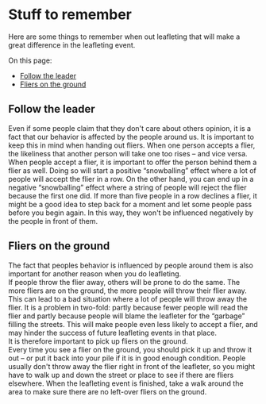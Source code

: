 # Stuff to remember

Here are some things to remember when out leafleting that will make a great
difference in the leafleting event.    

On this page:

- [Follow the leader](#follow-the-leader)
- [Fliers on the ground](#fliers-on-the-ground)

## <a name="follow-the-leader"></a>Follow the leader

Even if some people claim that they don't care about others opinion, it is a
fact that our behavior is affected by the people around us. It is important to
keep this in mind when handing out fliers. When one person accepts a flier, the
likeliness that another person will take one too rises – and vice versa.    
When people accept a flier, it is important to offer the person behind them a
flier as well. Doing so will start a positive “snowballing” effect where a lot
of people will accept the flier in a row. On the other hand, you can end up in a
negative “snowballing” effect where a string of people will reject the flier
because the first one did. If more than five people in a row declines a flier,
it might be a good idea to step back for a moment and let some people pass
before you begin again. In this way, they won't be influenced negatively by the
people in front of them.

## <a name="fliers-on-the-ground"></a>Fliers on the ground

The fact that peoples behavior is influenced by people around them is also
important for another reason when you do leafleting.    
If people throw the flier away, others will be prone to do the same. The more
fliers are on the ground, the more people will throw their flier away. This can
lead to a bad situation where a lot of people will throw away the flier. It is a
problem in two-fold: partly because fewer people will read the flier and partly
because people will blame the leafleter for the “garbage” filling the streets.
This will make people even less likely to accept a flier, and may hinder the
success of future leafleting events in that place.    
It is therefore important to pick up fliers on the ground.    
Every time you see a flier on the ground, you should pick it up and throw it out
– or put it back into your pile if it is in good enough condition. People
usually don't throw away the flier right in front of the leafleter, so you might
have to walk up and down the street or place to see if there are fliers
elsewhere. When the leafleting event is finished, take a walk around the area to
make sure there are no left-over fliers on the ground.
